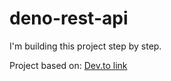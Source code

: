 # deno-rest-api

I'm building this project step by step. 

Project based on: [Dev.to link](https://dev.to/kryz/write-a-small-api-using-deno-1cl0)
